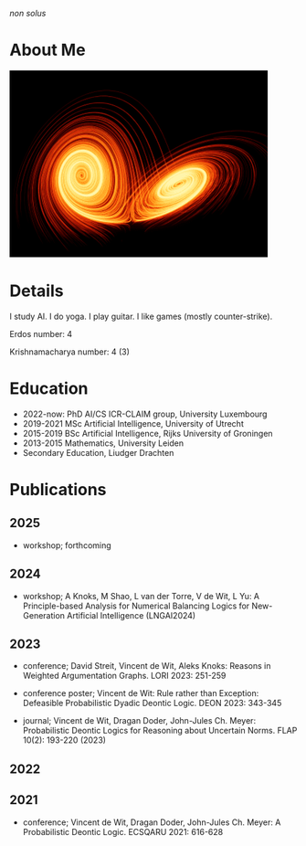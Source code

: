 *non solus*

# About Me
![image](Isolated.png "Title")

# Details
I study AI.
I do yoga.
I play guitar.
I like games (mostly counter-strike).

Erdos number: 4

Krishnamacharya number: 4 (3)

# Education

- 2022-now: PhD AI/CS ICR-CLAIM group, University Luxembourg
- 2019-2021 MSc Artificial Intelligence, University of Utrecht
- 2015-2019 BSc Artificial Intelligence, Rijks University of Groningen
- 2013-2015 Mathematics, University Leiden
- Secondary Education, Liudger Drachten

# Publications

## 2025

- workshop; forthcoming

## 2024

- workshop; A Knoks, M Shao, L van der Torre, V de Wit, L Yu: A Principle-based Analysis for Numerical Balancing Logics for New-Generation Artificial Intelligence (LNGAI2024)

## 2023

- conference; David Streit, Vincent de Wit, Aleks Knoks: Reasons in Weighted Argumentation Graphs. LORI 2023: 251-259

- conference poster; Vincent de Wit: Rule rather than Exception: Defeasible Probabilistic Dyadic Deontic Logic. DEON 2023: 343-345

- journal; Vincent de Wit, Dragan Doder, John-Jules Ch. Meyer: Probabilistic Deontic Logics for Reasoning about Uncertain Norms. FLAP 10(2): 193-220 (2023)

## 2022

## 2021

- conference; Vincent de Wit, Dragan Doder, John-Jules Ch. Meyer: A Probabilistic Deontic Logic. ECSQARU 2021: 616-628

